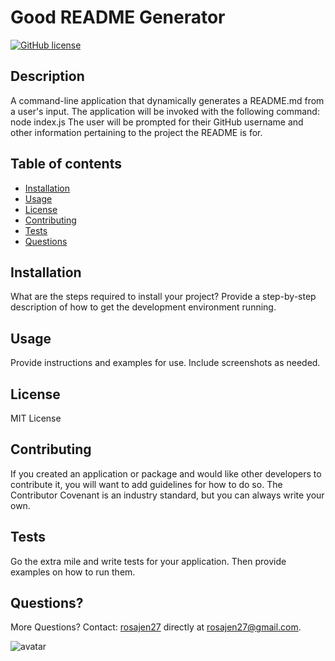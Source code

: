 
# Good README Generator
[![GitHub license](https://img.shields.io/badge/license-MIT%20License-blue.svg)](https://github.com/rosajen27)

## Description
        
A command-line application that dynamically generates a README.md from a user's input. The application will be invoked with the following command: node index.js The user will be prompted for their GitHub username and other information pertaining to the project the README is for.
## Table of contents
* [Installation](#installation)
* [Usage](#usage)
* [License](#license)
* [Contributing](#Contributing)
* [Tests](#Tests)
* [Questions](#Questions)

## Installation 
        
What are the steps required to install your project? Provide a step-by-step description of how to get the development environment running.
## Usage
        
Provide instructions and examples for use. Include screenshots as needed.
## License
        
MIT License
## Contributing
        
If you created an application or package and would like other developers to contribute it, you will want to add guidelines for how to do so. The Contributor Covenant is an industry standard, but you can always write your own.
## Tests
        
Go the extra mile and write tests for your application. Then provide examples on how to run them.

## Questions?




More Questions? Contact: [rosajen27](https://github.com/rosajen27) 
directly at rosajen27@gmail.com.

![avatar](https://avatars2.githubusercontent.com/u/60906506?v=4)
        
    
